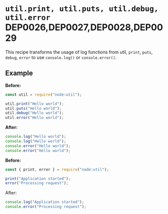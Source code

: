 # `util.print, util.puts, util.debug, util.error` DEP0026,DEP0027,DEP0028,DEP0029

This recipe transforms the usage of log functions from util, `print`, `puts`, `debug`, `error` to use `console.log()` or `console.error()`.

## Example

**Before:**

```js
const util = require("node:util");

util.print("Hello world");
util.puts("Hello world");
util.debug("Hello world");
util.error("Hello world");
```

**After:**

```js
console.log("Hello world");
console.log("Hello world");
console.error("Hello world");
console.error("Hello world");
```

**Before:**

```js
const { print, error } = require("node:util");

print("Application started");
error("Processing request");
```

After:

```js
console.log("Application started");
console.error("Processing request");
```
